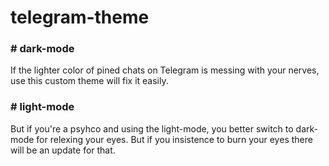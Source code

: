 # telegram-theme

<h3>
# dark-mode
</h3>

If the lighter color of pined chats on Telegram is messing with your nerves, use this custom theme will fix it easily.


<h3>
# light-mode
</h3>

But if you're a psyhco and using the light-mode, you better switch to dark-mode for relexing your eyes. But if you insistence to burn your eyes there will be an update for that.
